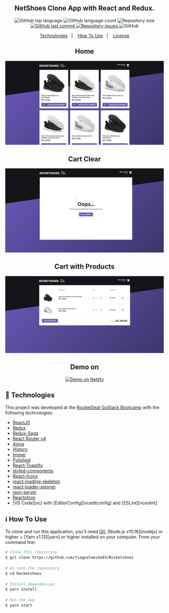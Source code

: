 <h2 align="center">
  NetShoes Clone App with React and Redux.
</h2>

<p align="center">
  <img alt="GitHub top language" src="https://img.shields.io/github/languages/top/tiagoalmeida93/react-rocketshoes.svg">

  <img alt="GitHub language count" src="https://img.shields.io/github/languages/count/tiagoalmeida93/react-rocketshoes.svg">

  <img alt="Repository size" src="https://img.shields.io/github/repo-size/tiagoalmeida93/Rocketshoes.svg">
  <a href="https://github.com/tiagoalmeida93/Rocketshoes/commits/master">
    <img alt="GitHub last commit" src="https://img.shields.io/github/last-commit/tiagoalmeida93/Rocketshoes.svg">
  </a>

  <a href="https://github.com/tiagoalmeida93/Rocketshoes/issues">
    <img alt="Repository issues" src="https://img.shields.io/github/issues/tiagoalmeida93/Rocketshoes.svg">
  </a>

  <img alt="GitHub" src="https://img.shields.io/github/license/tiagoalmeida93/react-rocketshoes.svg">
</p>

<p align="center">
  <a href="#rocket-technologies">Technologies</a>&nbsp;&nbsp;&nbsp;|&nbsp;&nbsp;&nbsp;
  <a href="#information_source-how-to-use">How To Use</a>&nbsp;&nbsp;&nbsp;|&nbsp;&nbsp;&nbsp;
  <a href="#memo-license">License</a>
</p>

<h2 align="center">Home</h2>

![Home](public/Screenshots/Screenshot-Home.png)

<h2 align="center">Cart Clear</h2>

![Cart-Clear](public/Screenshots/Screenshot-Cart-Clear.png)

<h2 align="center">Cart with Products</h2>

![Cart-Full](public/Screenshots/Screenshot-Cart-Full.png)

<h2 align="center">Demo on</h2>
<p align="center">
  <a href="https://tiago-rocketshoes.netlify.com/" target="_blank">
    <img alt="Demo on Netlify" src="https://imgee.s3.amazonaws.com/imgee/40d52c694e8f46ae8a17534a740a8314_w320_h114.png">
  </a>
</p>

## :rocket: Technologies

This project was developed at the [RocketSeat GoStack Bootcamp](https://rocketseat.com.br/bootcamp) with the following technologies:

-  [ReactJS](https://reactjs.org/)
-  [Redux](https://redux.js.org/)
-  [Redux-Saga](https://redux-saga.js.org/)
-  [React Router v4](https://github.com/ReactTraining/react-router)
-  [Axios](https://github.com/axios/axios)
-  [History](https://www.npmjs.com/package/history)
-  [Immer](https://github.com/immerjs/immer)
-  [Polished](https://polished.js.org/)
-  [React-Toastify](https://fkhadra.github.io/react-toastify/)
-  [styled-components](https://www.styled-components.com/)
-  [React-Icons](https://react-icons.netlify.com/)
-  [react-loading-skeleton](https://github.com/dvtng/react-loading-skeleton)
-  [react-loader-spinner](https://github.com/mhnpd/react-loader-spinner)
-  [json-server](https://github.com/typicode/json-server)
-  [Reactotron](https://infinite.red/reactotron)
-  [VS Code][vc] with [EditorConfig][vceditconfig] and [ESLint][vceslint]

## :information_source: How To Use

To clone and run this application, you'll need [Git](https://git-scm.com), [Node.js v10.16][nodejs] or higher + [Yarn v1.13][yarn] or higher installed on your computer. From your command line:

```bash
# Clone this repository
$ git clone https://github.com/tiagoalmeida93/Rocketshoes

# Go into the repository
$ cd Rocketshoes

# Install dependencies
$ yarn install

# Run the app
$ yarn start
```
